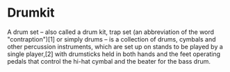 # Drumkit
A drum set – also called a drum kit, trap set (an abbreviation of the word "contraption")[1] or simply drums – is a collection of drums, cymbals and other percussion instruments, which are set up on stands to be played by a single player,[2] with drumsticks held in both hands and the feet operating pedals that control the hi-hat cymbal and the beater for the bass drum. 
